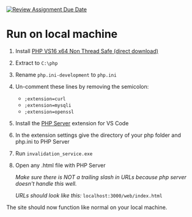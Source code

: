 [![Review Assignment Due Date](https://classroom.github.com/assets/deadline-readme-button-24ddc0f5d75046c5622901739e7c5dd533143b0c8e959d652212380cedb1ea36.svg)](https://classroom.github.com/a/vhV8o9li)

# Run on local machine

1. Install [PHP VS16 x64 Non Thread Safe (direct download)](https://windows.php.net/downloads/releases/php-8.2.12-nts-Win32-vs16-x64.zip)
2. Extract to `C:\php`
3. Rename `php.ini-development` to `php.ini`
4. Un-comment these lines by removing the semicolon:
    - `;extension=curl`
    - `;extension=mysqli`
    - `;extension=openssl`
5. Install the [PHP Server](https://marketplace.visualstudio.com/items?itemName=brapifra.phpserver) extension for VS Code
6. In the extension settings give the directory of your php folder and php.ini to PHP Server
7. Run `invalidation_service.exe`
8. Open any .html file with PHP Server

    *Make sure there is NOT a trailing slash in URLs because php server doesn't handle this well.*

    *URLs should look like this:* `localhost:3000/web/index.html`

The site should now function like normal on your local machine.
